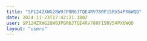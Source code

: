 ```yaml
---
title: "SP124ZXWG28W9JP8R6JTQE4RV780F15RV54PX6WQD"
date: 2024-11-23T17:42:21.180Z
user: SP124ZXWG28W9JP8R6JTQE4RV780F15RV54PX6WQD
layout: "users"
---
```

    